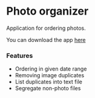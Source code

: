 # Photo organizer
Application for ordering photos.

You can download the app [here](https://github.com/pklatka/photo-organizer/releases/download/v.03/Photo-organizer.exe)

### Features
- Ordering in given date range
- Removing image duplicates 
- List duplicates into text file
- Segregate non-photo files

